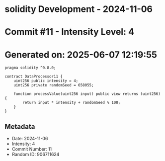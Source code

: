 ﻿# solidity Development - 2024-11-06
# Commit #11 - Intensity Level: 4
# Generated on: 2025-06-07 12:19:55
```solidity
pragma solidity ^0.8.0;

contract DataProcessor11 {
    uint256 public intensity = 4;
    uint256 private randomSeed = 658055;

    function processValue(uint256 input) public view returns (uint256) {
        return input * intensity + randomSeed % 100;
    }
}
```
## Metadata
- Date: 2024-11-06
- Intensity: 4
- Commit Number: 11
- Random ID: 906711624
